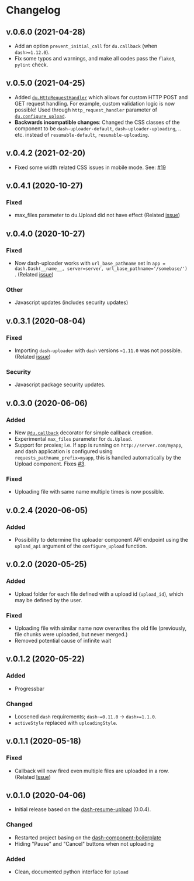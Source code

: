 # Changelog

## v.0.6.0 (2021-04-28)
- Add an option `prevent_initial_call` for `du.callback` (when `dash>=1.12.0`). 
- Fix some typos and warnings, and make all codes pass the `flake8`, `pylint` check.

## v.0.5.0 (2021-04-25)
- Added [`du.HttpRequestHandler`](./dash-uploader.md#duhttprequesthandler) which allows for custom HTTP POST and GET request handling. For example, custom validation logic is now possible! Used through `http_request_handler` parameter of [`du.configure_upload`](./dash-uploader.md#duconfigure_upload).
- **Backwards incompatible changes**: Changed the CSS classes of the component to be `dash-uploader-default`, `dash-uploader-uploading`, .. etc. instead of `resumable-default`, `resumable-uploading`. 
## v.0.4.2 (2021-02-20)

- Fixed some width related CSS issues in mobile mode. See: [#19](https://github.com/np-8/dash-uploader/issues/19)
  
## v.0.4.1 (2020-10-27)
### Fixed
- max_files parameter to du.Upload did not have effect (Related [issue](https://github.com/np-8/dash-uploader/issues/12))
  
## v.0.4.0 (2020-10-27)
### Fixed
- Now dash-uploader works with `url_base_pathname` set in `app = dash.Dash(__name__, server=server, url_base_pathname='/somebase/')` . (Related [issue](https://github.com/np-8/dash-uploader/issues/15))
### Other
- Javascript updates (includes security updates)

## v.0.3.1 (2020-08-04)
### Fixed
- Importing `dash-uploader` with `dash` versions `<1.11.0` was not possible. (Related [issue](https://github.com/np-8/dash-uploader/issues/9))
### Security
- Javascript package security updates.
  
## v.0.3.0 (2020-06-06)
### Added 
- New [`@du.callback`](dash-uploader.md#ducallback) decorator for simple callback creation.   
- Experimental `max_files` parameter for `du.Upload`.
- Support for proxies; i.e. If app is running on `http://server.com/myapp`, and dash application is configured using `requests_pathname_prefix=myapp`, this is handled automatically by the Upload component. Fixes [#3](https://github.com/np-8/dash-uploader/issues/3).
### Fixed
- Uploading file with same name multiple times is now possible.
## v.0.2.4 (2020-06-05)
### Added
- Possibility to determine the uploader component API endpoint using the `upload_api` argument of the `configure_upload` function. 
  
## v.0.2.0 (2020-05-25)
### Added
- Upload folder for each file defined with a upload id (`upload_id`), which may be defined by the user.
### Fixed
- Uploading file with similar name now overwrites the old file (previously, file chunks were uploaded, but never merged.)
- Removed potential cause of infinite wait
  
## v.0.1.2 (2020-05-22)
### Added
- Progressbar
### Changed
- Loosened `dash` requirements;  `dash~=0.11.0` -> `dash>=1.1.0`.
- `activeStyle` replaced with `uploadingStyle`.
  
  
## v.0.1.1 (2020-05-18)
### Fixed
- Callback will now fired even multiple files are uploaded in a row. (Related [Issue](https://github.com/np-8/dash-uploader/issues/1))
  
## v.0.1.0 (2020-04-06)
- Initial release based on the [dash-resume-upload](https://github.com/westonkjones/dash-uploader) (0.0.4).

### Changed
- Restarted project basing on the [dash-component-boilerplate](https://github.com/plotly/dash-component-boilerplate)
- Hiding "Pause" and "Cancel" buttons when not uploading
### Added
- Clean, documented python interface for `Upload`